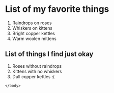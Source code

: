 <!DOCTYPE html>
<html>
	<head>
		<title>Lists</title>
	</head>
	<body>
		<h1>List of my favorite things</h1>
		<ol>
			<li>Raindrops on roses</li>
			<li>Whiskers on kittens</li>
			<li>Bright copper kettles</li>
			<li>Warm woolen mittens</li>
		</ol>
		<h2>List of things I find just okay</h2>
		<ol>
		    <li>Roses without raindrops</li>
		    <li>Kittens with no whiskers</li>
		    <li>Dull copper kettles :(</li>
	    </ol>
		
		
	</body>
</html>
